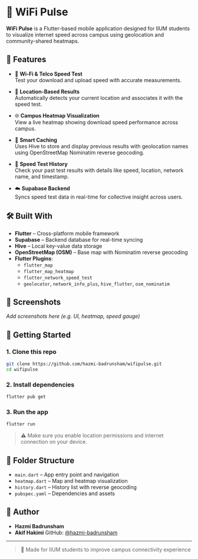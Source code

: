 # 📶 WiFi Pulse

**WiFi Pulse** is a Flutter-based mobile application designed for IIUM students to visualize internet speed across campus using geolocation and community-shared heatmaps.

## 🚀 Features

- 📡 **Wi-Fi & Telco Speed Test**  
  Test your download and upload speed with accurate measurements.

- 📍 **Location-Based Results**  
  Automatically detects your current location and associates it with the speed test.

- 🌐 **Campus Heatmap Visualization**  
  View a live heatmap showing download speed performance across campus.

- 🧠 **Smart Caching**  
  Uses Hive to store and display previous results with geolocation names using OpenStreetMap Nominatim reverse geocoding.

- 📜 **Speed Test History**  
  Check your past test results with details like speed, location, network name, and timestamp.

- ☁️ **Supabase Backend**  
  Syncs speed test data in real-time for collective insight across users.

## 🛠️ Built With

- **Flutter** – Cross-platform mobile framework  
- **Supabase** – Backend database for real-time syncing  
- **Hive** – Local key-value data storage  
- **OpenStreetMap (OSM)** – Base map with Nominatim reverse geocoding  
- **Flutter Plugins**:  
  - `flutter_map`  
  - `flutter_map_heatmap`  
  - `flutter_network_speed_test`  
  - `geolocator`, `network_info_plus`, `hive_flutter`, `osm_nominatim`

## 📸 Screenshots

*Add screenshots here (e.g. UI, heatmap, speed gauge)*

## 📂 Getting Started

### 1. Clone this repo

```bash
git clone https://github.com/hazmi-badrunsham/wifipulse.git
cd wifipulse
```

### 2. Install dependencies

```bash
flutter pub get
```

### 3. Run the app

```bash
flutter run
```

> ⚠️ Make sure you enable location permissions and internet connection on your device.

## 📁 Folder Structure

- `main.dart` – App entry point and navigation
- `heatmap.dart` – Map and heatmap visualization
- `history.dart` – History list with reverse geocoding
- `pubspec.yaml` – Dependencies and assets

## 👤 Author

- **Hazmi Badrunsham**
- **Akif Hakimi**
GitHub: [@hazmi-badrunsham](https://github.com/hazmi-badrunsham)

---

> 🕌 Made for IIUM students to improve campus connectivity experience
